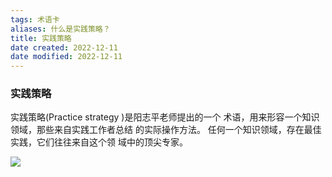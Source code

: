 ```yaml
---
tags: 术语卡
aliases: 什么是实践策略？
title: 实践策略
date created: 2022-12-11
date modified: 2022-12-11
---
```


### 实践策略
实践策略(Practice strategy )是阳志平老师提出的一个 术语，用来形容一个知识领域，那些来自实践工作者总结 的实际操作方法。 
任何一个知识领域，存在最佳实践，它们往往来自这个领 域中的顶尖专家。


![](https://xxpic.oss-cn-qingdao.aliyuncs.com/pic/20221211191040.png)
